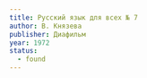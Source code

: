 ```yaml
---
title: Русский язык для всех № 7
author: В. Князева
publisher: Диафильм
year: 1972
status:
  - found
---
```


